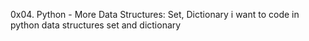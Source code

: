 0x04. Python - More Data Structures: Set, Dictionary
i want to code in python data structures set and dictionary
